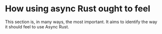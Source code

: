 # How using async Rust ought to feel

This section is, in many ways, the most important. It aims to identify the way it should feel to use Async Rust.
